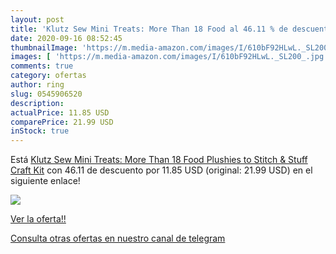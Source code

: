 ```yaml
---
layout: post
title: 'Klutz Sew Mini Treats: More Than 18 Food al 46.11 % de descuento'
date: 2020-09-16 08:52:45
thumbnailImage: 'https://m.media-amazon.com/images/I/610bF92HLwL._SL200_.jpg'
images: [ 'https://m.media-amazon.com/images/I/610bF92HLwL._SL200_.jpg' ]
comments: true
category: ofertas
author: ring
slug: 0545906520
description:
actualPrice: 11.85 USD
comparePrice: 21.99 USD
inStock: true
---
```


Está [Klutz Sew Mini Treats: More Than 18 Food Plushies to Stitch & Stuff  Craft Kit](https://www.amazon.com/dp/0545906520/?tag=redken08-20) con 46.11 de descuento por 11.85 USD (original: 21.99 USD) en el siguiente enlace!

[![](https://m.media-amazon.com/images/I/610bF92HLwL._SL200_.jpg)](https://www.amazon.com/dp/0545906520/?tag=redken08-20)

[Ver la oferta!!](https://www.amazon.com/dp/0545906520/?tag=redken08-20)

[Consulta otras ofertas en nuestro canal de telegram](https://t.me/s/ofertas25)

